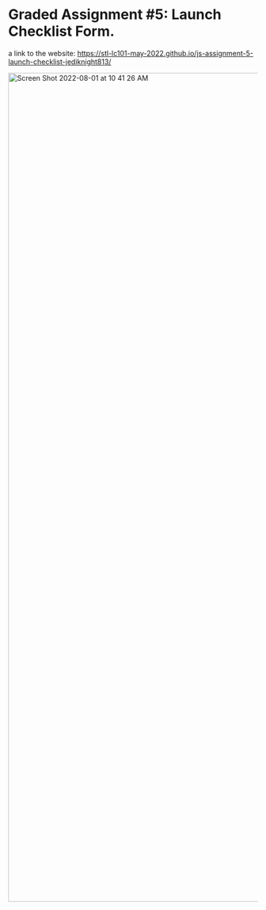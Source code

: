 # Graded Assignment #5: Launch Checklist Form.

a link to the website: https://stl-lc101-may-2022.github.io/js-assignment-5-launch-checklist-jediknight813/

<img width="1676" alt="Screen Shot 2022-08-01 at 10 41 26 AM" src="https://user-images.githubusercontent.com/17935336/182187712-240a695f-d2b0-407e-b0d5-66d10b4c3efd.png">
